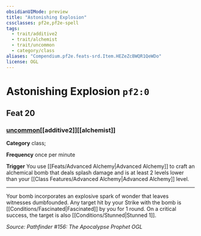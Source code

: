 ```yaml
---
obsidianUIMode: preview
title: "Astonishing Explosion"
cssclasses: pf2e,pf2e-spell
tags:
  - trait/additive2
  - trait/alchemist
  - trait/uncommon
  - category/class
aliases: "Compendium.pf2e.feats-srd.Item.HEZeZcBWQR1QeWDo"
license: OGL
---
```

# Astonishing Explosion `pf2:0`
## Feat 20
### [uncommon](uncommon "Uncommon Rarity Trait")[[additive2]][[alchemist]]

**Category** class; 




**Frequency** once per minute

**Trigger** You use [[Feats/Advanced Alchemy|Advanced Alchemy]] to craft an alchemical bomb that deals splash damage and is at least 2 levels lower than your [[Class Features/Advanced Alchemy|Advanced Alchemy]] level.

* * *

Your bomb incorporates an explosive spark of wonder that leaves witnesses dumbfounded. Any target hit by your Strike with the bomb is [[Conditions/Fascinated|Fascinated]] by you for 1 round. On a critical success, the target is also [[Conditions/Stunned|Stunned 1]].

*Source: Pathfinder #156: The Apocalypse Prophet*
*OGL*